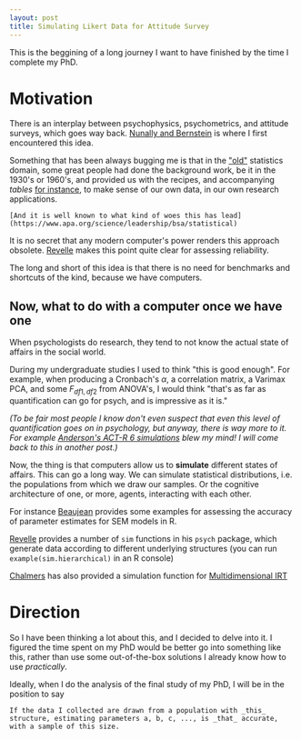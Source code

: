```yaml
---
layout: post
title: Simulating Likert Data for Attitude Survey
---
```


This is the beggining of a long journey I want to have finished by the time I complete my PhD.

# Motivation

There is an interplay between psychophysics, psychometrics, and attitude surveys, which goes way back. [Nunally and Bernstein](https://www.worldcat.org/title/psychometric-theory/oclc/193064) is where I first encountered this idea.

Something that has been always bugging me is that in the ["old"](https://journals.sagepub.com/doi/10.1177/0956797613504966) statistics domain, some great people had done the background work, be it in the 1930's or 1960's, and provided us with the recipes, and accompanying _tables_ [for instance](https://www.itl.nist.gov/div898/handbook/eda/section3/eda3674.htm), to make sense of our own data, in our own research applications.

	[And it is well known to what kind of woes this has lead](https://www.apa.org/science/leadership/bsa/statistical)
It is no secret that any modern computer's power renders this approach obsolete. [Revelle](https://www.researchgate.net/publication/326136417_Reliability_from_alpha_to_omega_a_tutorial) makes this point quite clear for assessing reliability.

The long and short of this idea is that there is no need for benchmarks and shortcuts of the kind, because we have computers.

## Now, what to do with a computer once we have one

When psychologists do research, they tend to not know the actual state of affairs in the social world.

During my undergraduate studies I used to think "this is good enough". For example, when producing a Cronbach's $\alpha$, a correlation matrix, a Varimax PCA, and some $F_{df1,df2}$ from ANOVA's, I would think "that's as far as quantification can go for psych, and is impressive as it is."

_(To be fair most people I know don't even suspect that even this level of quantification goes on in psychology, but anyway, there is way more to it. For example [Anderson's ACT-R 6 simulations](http://act-r.psy.cmu.edu/) blew my mind! I will come back to this in another post.)_

Now, the thing is that computers allow us to **simulate** different states of affairs. This can go a long way. We can simulate statistical distributions, i.e. the populations from which we draw our samples. Or the cognitive architecture of one, or more, agents, interacting with each other.

For instance [Beaujean](https://scholarworks.umass.edu/cgi/viewcontent.cgi?article=1324&context=pare) provides some examples for assessing the accuracy of parameter estimates for SEM models in R.

[Revelle](https://personality-project.org/r/psych/help/sim.html) provides a number of `sim` functions in his `psych` package, which generate data according to different underlying structures (you can run `example(sim.hierarchical)` in an R console)

[Chalmers](https://rdrr.io/cran/mirt/man/simdata.html) has also provided a simulation function for [Multidimensional IRT](https://www.frontiersin.org/articles/10.3389/feduc.2019.00045/full)

# Direction

So I have been thinking a lot about this, and I decided to delve into it. I figured the time spent on my PhD would be better go into something like this, rather than use some out-of-the-box solutions I already know how to use _practically_.

Ideally, when I do the analysis of the final study of my PhD, I will be in the position to say

	If the data I collected are drawn from a population with _this_ structure, estimating parameters a, b, c, ..., is _that_ accurate, with a sample of this size.

